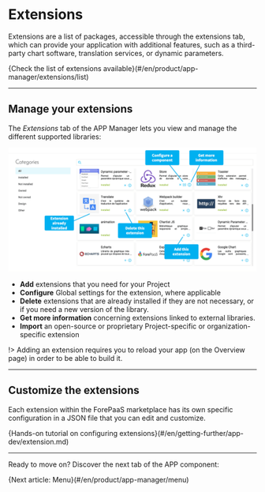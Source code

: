 # Extensions

Extensions are a list of packages, accessible through the extensions tab, which can provide your application with additional features, such as a third-party chart software, translation services, or dynamic parameters. 
 
{Check the list of extensions available}(#/en/product/app-manager/extensions/list)

---
## Manage your extensions

The *Extensions* tab of the APP Manager lets you view and manage the different supported libraries: 

![app-manager-extensions](picts/app-extensions.png)


* **Add** extensions that you need for your Project
* **Configure** Global settings for the extension, where applicable
* **Delete** extensions that are already installed if they are not necessary, or if you need a new version of the library.
* **Get more information** concerning extensions linked to external libraries.
* **Import** an open-source or proprietary Project-specific or organization-specific extension

!> Adding an extension requires you to reload your app (on the Overview page) in order to be able to build it.

---
## Customize the extensions

Each extension within the ForePaaS marketplace has its own specific configuration in a JSON file that you can edit and customize.

{Hands-on tutorial on configuring extensions}(#/en/getting-further/app-dev/extension.md)

---
Ready to move on? Discover the next tab of the APP component:

{Next article: Menu}(#/en/product/app-manager/menu)

